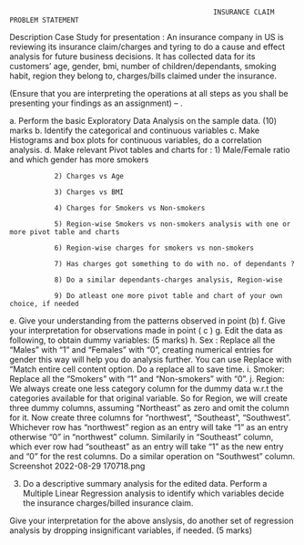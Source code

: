                                                       INSURANCE CLAIM PROBLEM STATEMENT
Description
Case Study for presentation : An insurance company in US is reviewing its insurance claim/charges and tyring to do a cause and effect analysis for future business decisions. It has collected data for its customers’ age, gender, bmi, number of children/dependants, smoking habit, region they belong to, charges/bills claimed under the insurance.

 

(Ensure that you are interpreting the operations at all steps as you shall be presenting your findings as an assignment) – .

a. Perform the basic Exploratory Data Analysis on the sample data. (10) marks
b. Identify the categorical and continuous variables
c. Make Histograms and box plots for continuous variables, do a correlation analysis.
d. Make relevant Pivot tables and charts for :
               1) Male/Female ratio and which gender has more smokers

               2) Charges vs Age

               3) Charges vs BMI

               4) Charges for Smokers vs Non-smokers

               5) Region-wise Smokers vs non-smokers analysis with one or more pivot table and charts

               6) Region-wise charges for smokers vs non-smokers

               7) Has charges got something to do with no. of dependants ?

               8) Do a similar dependants-charges analysis, Region-wise

               9) Do atleast one more pivot table and chart of your own choice, if needed

e. Give your understanding from the patterns observed in point (b)
f. Give your interpretation for observations made in point ( c )
g. Edit the data as following, to obtain dummy variables: (5 marks)
h. Sex : Replace all the “Males” with “1” and “Females” with “0”, creating numerical entries for gender this way will help you do analysis further. You can use Replace with 
   “Match entire cell content option. Do a replace all to save time.
i. Smoker: Replace all the “Smokers” with “1” and “Non-smokers” with “0”.
j. Region: We always create one less category column for the dummy data w.r.t the categories available for that original variable. So for Region, we will create three dummy columns, assuming “Northeast” as zero and omit the column for it. Now create three columns for “northwest”, “Southeast”, “Southwest”. Whichever row has “northwest” region as an entry will take “1” as an entry otherwise “0” in “northwest” column. Similarily in “Southeast” column, which ever row had “southeast” as an entry will take “1” as the new entry and “0” for the rest columns. Do a similar operation on “Southwest” column.
Screenshot 2022-08-29 170718.png

              

3) Do a descriptive summary analysis for the edited data. Perform a Multiple Linear Regression analysis to identify which variables decide the insurance charges/billed insurance claim.   

Give your interpretation for the above anslysis, do another set of regression analysis by dropping insignificant variables, if needed.                                                                                      (5 marks)
